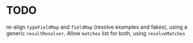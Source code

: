 # TODO

re-align `typeFieldMap` and `fieldMap` (resolve examples and fakes), using a generic `resultResolver`. Allow `matches` list for both, using `resolveMatches`
